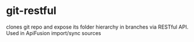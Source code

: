 # git-restful
clones git repo and expose its folder hierarchy in branches via RESTful API. Used in ApiFusion import/sync sources 
